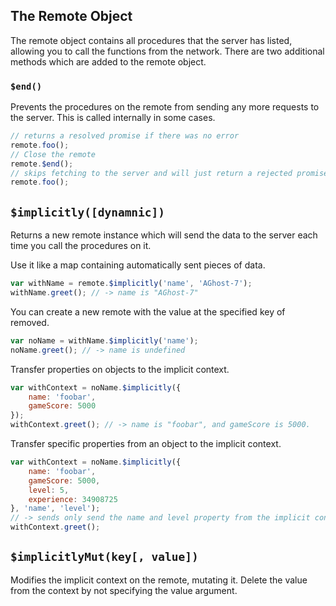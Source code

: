 ## The Remote Object
The remote object contains all procedures that the server has listed, allowing
you to call the functions from the network. There are two additional methods
which are added to the remote object.

### `$end()`
Prevents the procedures on the remote from sending any more requests to the 
server. This is called internally in some cases.

```javascript
// returns a resolved promise if there was no error
remote.foo(); 
// Close the remote
remote.$end();
// skips fetching to the server and will just return a rejected promise
remote.foo();
```

## `$implicitly([dynamnic])`
Returns a new remote instance which will send the data to the server each time
you call the procedures on it.

Use it like a map containing automatically sent pieces of data.
```javascript
var withName = remote.$implicitly('name', 'AGhost-7');
withName.greet(); // -> name is "AGhost-7"
```

You can create a new remote with the value at the specified key of removed.
```javascript
var noName = withName.$implicitly('name');
noName.greet(); // -> name is undefined
```

Transfer properties on objects to the implicit context.
```javascript
var withContext = noName.$implicitly({
	name: 'foobar',
	gameScore: 5000
});
withContext.greet(); // -> name is "foobar", and gameScore is 5000.
```

Transfer specific properties from an object to the implicit context.

```javascript
var withContext = noName.$implicitly({
	name: 'foobar',
	gameScore: 5000,
	level: 5,
	experience: 34908725
}, 'name', 'level');
// -> sends only send the name and level property from the implicit context.
withContext.greet();
```
## `$implicitlyMut(key[, value])`
Modifies the implicit context on the remote, mutating it. Delete the value from
the context by not specifying the value argument.
